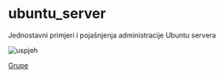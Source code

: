 # ubuntu_server
Jednostavni primjeri i pojašnjenja administracije Ubuntu servera

![uspjeh](https://user-images.githubusercontent.com/20626737/213908409-02ef8dc3-433b-46b1-beb6-98ae3f88fd1e.jpg)

<p><a href="https://github.com/tevelly/ubuntu_server/edit/main/grupe/">Grupe</a></p>

